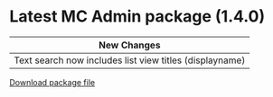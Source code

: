 <h1>Latest MC Admin package (1.4.0)</h1>

|New Changes|
--- |
|Text search now includes list view titles (displayname)|


<a href="./mcadmin.sppkg" target="_blank">Download package file</a>